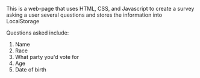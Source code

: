 This is a web-page that uses HTML, CSS, and Javascript to create a survey asking a user several questions and stores the information into LocalStorage 

Questions asked include:

1) Name
2) Race
3) What party you'd vote for
4) Age
5) Date of birth

